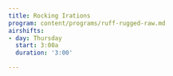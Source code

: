 ```yaml
---
title: Rocking Irations
program: content/programs/ruff-rugged-raw.md
airshifts:
- day: Thursday
  start: 3:00a
  duration: '3:00'

---
```

